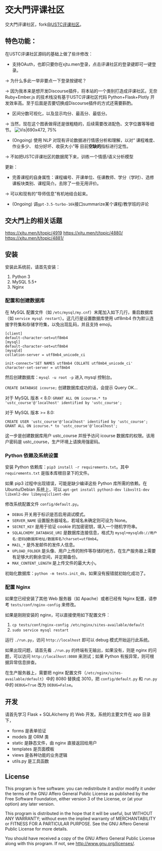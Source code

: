 # 交大門评课社区

交大門评课社区，fork自[USTC评课社区](https://github.com/USTC-iCourse/ustc-course)。

## 特色功能：
在USTC评课社区源码的基础上做了些许修改：
* 支持OAuth，也即只要你在xjtu.men登录，点击评课社区的登录键即可一键登录。
  
-> 为什么多此一举非要点一下登录按键呢？
  
-> 因为我本来是想开发Discourse插件，将本站的一个类别打造成评课社区。无奈 Ruby+Ember.js 的技术栈没有基于USTC评课社区代码 Python+Flask+Plotly 开发效率高。至于后面是否要切换成Discourse插件的方式还需要斟酌。

* 区间分数可视化，以及显示均分、最高分、最低分。
  
-> 当然，现在这个图表做得还是很粗糙的，后续需要改进配色、文字位置等等细节。
![Vis|690x472, 75%](https://xjtu.men/uploads/default/original/2X/4/4976829c6e9b1ad583c4f934b936c44c043a34dd.webp)

* (Ongoing) 使用 NLP 对现有评论数据进行情感分析和理解，以对“ 课程难度、作业多少、 给分好坏、收获大小”等 目前**空缺的**指标进行定性。
  
-> 不如把USTC评课社区的数据爬下来，训练一个情感/语义分析模型

更新：

* 完善课程的自身属性：课程编号、开课单位、任课教师、学分（学时）、选修课板块类别、课程简介。去除了一些无用评价。

-> 可以和现有的“导师信息”有机地结合起来。

* (Ongoing) 调`gpt-3.5-turbo-16k`接口summarize某个课程/教学班的评论
  
## 交大門上的相关话题
https://xjtu.men/t/topic/4919
https://xjtu.men/t/topic/4880/
https://xjtu.men/t/topic/4881/

## 安装

安装此系统前，请首先安装：

1. Python 3
2. MySQL 5.5+
3. Nginx


### 配置和创建数据库

在 MySQL 配置文件（如 ```/etc/mysql/my.cnf```）末尾加入如下几行，重启数据库（如 ```service mysql restart```）。这几行是设置数据库使用
utf8mb4 作为默认连接字符集和存储字符集，以免出现乱码，并且支持 emoji。

```
[client]
default-character-set=utf8mb4
[mysql]
default-character-set=utf8mb4
[mysqld]
collation-server = utf8mb4_unicode_ci

init-connect='SET NAMES utf8mb4 COLLATE utf8mb4_unicode_ci'
character-set-server = utf8mb4
```

然后创建数据库：```mysql -u root -p``` 进入 mysql 控制台。

```CREATE DATABASE icourse;```
创建数据库成功的话，会提示 Query OK...

对于 MySQL 版本 < 8.0:
```GRANT ALL ON icourse.* to 'ustc_course'@'localhost' identified by 'ustc_course';```

对于 MySQL 版本 >= 8.0:

```
CREATE USER 'ustc_course'@'localhost' identified by 'ustc_course';
GRANT ALL ON icourse.* to 'ustc_course'@'localhost';
```

这一步是创建数据库用户 ustc_course 并授予访问 icourse 数据库的权限。该用户密码是 ustc_course，生产环境上请换用强密码。

### Python 依赖及系统设置

安装 Python 依赖库：```pip3 install -r requirements.txt```。其中 ```requirements.txt``` 是版本库根目录下的文件。

如果 pip3 过程中出现错误，可能是缺少编译这些 Python 库所需的依赖。在 Ubuntu/Debian
系统上，可以 ```apt-get install python3-dev libxslt1-dev libxml2-dev libmysqlclient-dev```

修改系统配置文件 ```config/default.py```。

* ```DEBUG``` 开关用于标识是否启用调试模式。
* ```SERVER_NAME``` 设置服务器域名，若域名未确定则可设为 None。
* ```SECRET_KEY``` 是用于验证 cookie 的加密密钥，填入一个随机字符串。
* ```SQLALCHEMY_DATABASE_URI```
  是数据库连接信息，格式为 ```mysql+mysqldb://用户名:密码@数据库地址/数据库名?charset=utf8mb4```。
* ```MAIL_*``` 是外发邮件的发件人信息。
* ```UPLOAD_FOLDER``` 是头像、用户上传的附件等存储的地方。在生产服务器上需要有足够大的剩余空间，并定期备份。
* ```MAX_CONTENT_LENGTH``` 是上传文件的最大大小。

初始化数据库：```python -m tests.init_db```，如果没有报错就初始化成功了。

### 配置 Nginx

如果您已经安装了其他 Web 服务器（如 Apache）或者已经有 Nginx 配置，请参考 ```tests/conf/nginx-config``` 来修改。

如果是刚刚安装的 nginx，可以直接使用如下配置文件：

1. ```cp tests/conf/nginx-config /etc/nginx/sites-available/default```
2. ```sudo service mysql restart```

运行 ```./run.py```，访问 ```http://localhost``` 即可以 debug 模式开始运行此系统。

如果出现问题，请首先看 ```./run.py``` 的终端有无输出，如果没有，则是 nginx 的问题，可以访问 ```http://localhost:8080```
来测试；如果 Python 有报异常，则可根据异常信息排查。

在生产服务器上，需要把 nginx 配置文件（```/etc/nginx/sites-available/default```）中的 8080 替换成
3010，把 ```config/default.py``` 和 ```run.py``` 中的 ```DEBUG=True``` 改为 ```DEBUG=False```。

## 开发

请首先学习 Flask + SQLAlchemy 的 Web 开发。系统的主要文件在 app 目录下，

* forms 是表单验证
* models 是 ORM 类
* static 是静态文件，由 nginx 直接返回给用户
* templates 是页面模板
* views 是各种功能的业务逻辑
* utils.py 是工具函数

## License

This program is free software: you can redistribute it and/or modify
it under the terms of the GNU Affero General Public License as published by
the Free Software Foundation, either version 3 of the License, or
(at your option) any later version.

This program is distributed in the hope that it will be useful,
but WITHOUT ANY WARRANTY; without even the implied warranty of
MERCHANTABILITY or FITNESS FOR A PARTICULAR PURPOSE. See the
GNU Affero General Public License for more details.

You should have received a copy of the GNU Affero General Public License
along with this program. If not, see <http://www.gnu.org/licenses/>.
